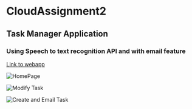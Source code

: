 # CloudAssignment2

## Task Manager Application 
### Using Speech to text recognition API and with email feature


[Link to webapp](https://dry-river-89115.herokuapp.com/)




![HomePage](https://github.com/JohnPolvorosa/CloudAssignment2/tree/master/Images/Snap1.PNG)


![Modify Task](https://github.com/JohnPolvorosa/CloudAssignment2/tree/master/Images/Snap2.PNG)


![Create and Email Task](https://github.com/JohnPolvorosa/CloudAssignment2/tree/master/Images/Snap3.PNG)

